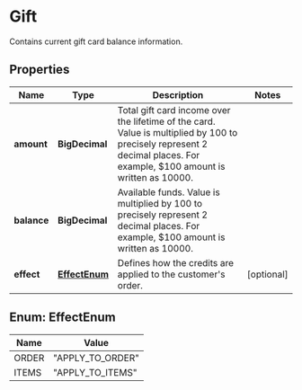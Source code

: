

# Gift

Contains current gift card balance information.

## Properties

| Name | Type | Description | Notes |
|------------ | ------------- | ------------- | -------------|
|**amount** | **BigDecimal** | Total gift card income over the lifetime of the card. Value is multiplied by 100 to precisely represent 2 decimal places. For example, $100 amount is written as 10000. |  |
|**balance** | **BigDecimal** | Available funds. Value is multiplied by 100 to precisely represent 2 decimal places. For example, $100 amount is written as 10000. |  |
|**effect** | [**EffectEnum**](#EffectEnum) | Defines how the credits are applied to the customer&#39;s order. |  [optional] |



## Enum: EffectEnum

| Name | Value |
|---- | -----|
| ORDER | &quot;APPLY_TO_ORDER&quot; |
| ITEMS | &quot;APPLY_TO_ITEMS&quot; |



